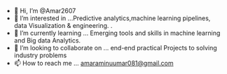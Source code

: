 - 👋 Hi, I’m @Amar2607
- 👀 I’m interested in ...Predictive analytics,machine learning pipelines, data Visualization & engineering. . 
- 🌱 I’m currently learning ... Emerging tools and skills in machine learning and Big data Analytics. 
- 💞️ I’m looking to collaborate on ... end-end practical Projects to solving industry problems
- 📫 How to reach me ... amaraminuumar081@gmail.com 

<!---
Amar2607/Amar2607 is a ✨ special ✨ repository because its `README.md` (this file) appears on your GitHub profile.
You can click the Preview link to take a look at your changes.
--->
